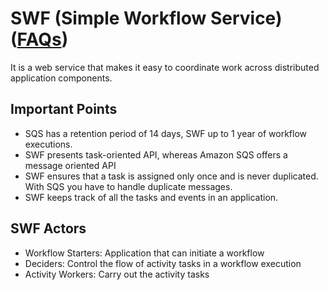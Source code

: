 # SWF (Simple Workflow Service) ([FAQs](https://aws.amazon.com/swf/faqs/))
It is a web service that makes it easy to coordinate work across distributed application components. 

## Important Points
 - SQS has a retention period of 14 days, SWF up to 1 year of workflow executions.
 - SWF presents task-oriented API, whereas Amazon SQS offers a message oriented API
 - SWF ensures that a task is assigned only once and is never duplicated. With SQS you have to handle duplicate messages.
 - SWF keeps track of all the tasks and events in an application.

## SWF Actors
 - Workflow Starters: Application that can initiate a workflow
 - Deciders: Control the flow of activity tasks in a workflow execution
 - Activity Workers: Carry out the activity tasks